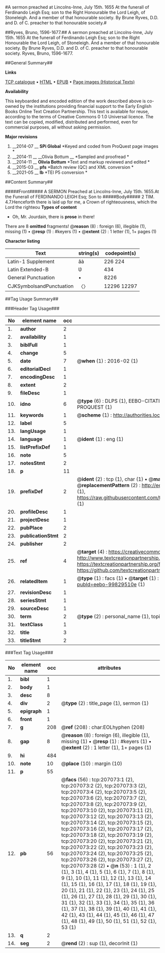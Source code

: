 #A sermon preached at Lincolns-Inne, July 15th. 1655 At the funerall of Ferdinando Leigh Esq; son to the Right Honourable the Lord Leigh, of Stoneleigh. And a member of that honourable society. By Brune Ryves, D.D. and D. of C. preacher to that honourable society.#

##Ryves, Bruno, 1596-1677.##
A sermon preached at Lincolns-Inne, July 15th. 1655 At the funerall of Ferdinando Leigh Esq; son to the Right Honourable the Lord Leigh, of Stoneleigh. And a member of that honourable society. By Brune Ryves, D.D. and D. of C. preacher to that honourable society.
Ryves, Bruno, 1596-1677.

##General Summary##

**Links**

[TCP catalogue](http://www.ota.ox.ac.uk/tcp/)  • 
[HTML](http://tei.it.ox.ac.uk/tcp/Texts-HTML/free/B29/B29175.html)  • 
[EPUB](http://tei.it.ox.ac.uk/tcp/Texts-EPUB/free/B29/B29175.epub) • 
[Page images (Historical Texts)](https://historicaltexts.jisc.ac.uk/eebo-99829510e)

**Availability**

This keyboarded and encoded edition of the work described above is co-owned by the
    institutions providing financial support to the Early English Books Online Text Creation
    Partnership. This text is available for reuse, according to the terms of  Creative Commons 0 1.0 Universal
    licence. The text can be copied, modified, distributed and performed, even for commercial
    purposes, all without asking permission.

**Major revisions**

1. __2014-07 __ __SPi Global__ *Keyed and coded from ProQuest page images *
1. __2014-11 __ __Olivia Bottum __ *Sampled and proofread *
1. __2014-11 __ __Olivia Bottum__ *Text and markup reviewed and edited *
1. __2015-03 __ __pfs__ *Batch review (QC) and XML conversion *
1. __2021-05 __ __lb__ *TEI P5 conversion *

##Content Summary##

#####Front#####
A SERMON Preached at Lincolns-Inne, July 15th. 1655.At the Funerall of FERDINANDO LEIGH Esq; Son to 
#####Body#####
2 TIM. 4.7.Henceforth there is laid up for me, a Crown of righteousness, which the Lord the righteou
**Types of content**

  * Oh, Mr. Jourdain, there is **prose** in there!

There are 8 **omitted** fragments! 
 @__reason__ (8) : foreign (6), illegible (1), missing (1)  •  @__resp__ (1) : #keyers (1)  •  @__extent__ (2) : 1 letter (1), 1+ pages (1)

**Character listing**


|Text|string(s)|codepoint(s)|
|---|---|---|
|Latin-1 Supplement|âà|226 224|
|Latin Extended-B|Ʋ|434|
|General Punctuation|•|8226|
|CJKSymbolsandPunctuation|〈〉|12296 12297|

##Tag Usage Summary##

###Header Tag Usage###

|No|element name|occ|attributes|
|---|---|---|---|
|1.|__author__|2||
|2.|__availability__|1||
|3.|__biblFull__|1||
|4.|__change__|5||
|5.|__date__|7| @__when__ (1) : 2016-02 (1)|
|6.|__editorialDecl__|1||
|7.|__encodingDesc__|1||
|8.|__extent__|2||
|9.|__fileDesc__|1||
|10.|__idno__|6| @__type__ (6) : DLPS (1), EEBO-CITATION (1), VID (1), EEBO-PROQUEST (1), STC (1), PROQUEST (1)|
|11.|__keywords__|1| @__scheme__ (1) : http://authorities.loc.gov/ (1)|
|12.|__label__|5||
|13.|__langUsage__|1||
|14.|__language__|1| @__ident__ (1) : eng (1)|
|15.|__listPrefixDef__|1||
|16.|__note__|5||
|17.|__notesStmt__|2||
|18.|__p__|11||
|19.|__prefixDef__|2| @__ident__ (2) : tcp (1), char (1)  •  @__matchPattern__ (2) : ([0-9\-]+):([0-9IVX]+) (1), (.+) (1)  •  @__replacementPattern__ (2) : http://eebo.chadwyck.com/downloadtiff?vid=$1&page=$2 (1), https://raw.githubusercontent.com/textcreationpartnership/Texts/master/tcpchars.xml#$1 (1)|
|20.|__profileDesc__|1||
|21.|__projectDesc__|1||
|22.|__pubPlace__|2||
|23.|__publicationStmt__|2||
|24.|__publisher__|2||
|25.|__ref__|4| @__target__ (4) : https://creativecommons.org/publicdomain/zero/1.0/ (1), http://www.textcreationpartnership.org/docs/. (1), https://textcreationpartnership.org/faq/#faq05 (1), https://github.com/textcreationpartnership (1)|
|26.|__relatedItem__|1| @__type__ (1) : facs (1)  •  @__target__ (1) : https://data.historicaltexts.jisc.ac.uk/view?pubId=eebo-99829510e (1)|
|27.|__revisionDesc__|1||
|28.|__seriesStmt__|1||
|29.|__sourceDesc__|1||
|30.|__term__|2| @__type__ (2) : personal_name (1), topical_term (1)|
|31.|__textClass__|1||
|32.|__title__|3||
|33.|__titleStmt__|2||


###Text Tag Usage###

|No|element name|occ|attributes|
|---|---|---|---|
|1.|__bibl__|1||
|2.|__body__|1||
|3.|__desc__|8||
|4.|__div__|2| @__type__ (2) : title_page (1), sermon (1)|
|5.|__epigraph__|1||
|6.|__front__|1||
|7.|__g__|208| @__ref__ (208) : char:EOLhyphen (208)|
|8.|__gap__|8| @__reason__ (8) : foreign (6), illegible (1), missing (1)  •  @__resp__ (1) : #keyers (1)  •  @__extent__ (2) : 1 letter (1), 1+ pages (1)|
|9.|__hi__|484||
|10.|__note__|10| @__place__ (10) : margin (10)|
|11.|__p__|55||
|12.|__pb__|56| @__facs__ (56) : tcp:207073:1 (2), tcp:207073:2 (2), tcp:207073:3 (2), tcp:207073:4 (2), tcp:207073:5 (2), tcp:207073:6 (2), tcp:207073:7 (2), tcp:207073:8 (2), tcp:207073:9 (2), tcp:207073:10 (2), tcp:207073:11 (2), tcp:207073:12 (2), tcp:207073:13 (2), tcp:207073:14 (2), tcp:207073:15 (2), tcp:207073:16 (2), tcp:207073:17 (2), tcp:207073:18 (2), tcp:207073:19 (2), tcp:207073:20 (2), tcp:207073:21 (2), tcp:207073:22 (2), tcp:207073:23 (2), tcp:207073:24 (2), tcp:207073:25 (2), tcp:207073:26 (2), tcp:207073:27 (2), tcp:207073:28 (2)  •  @__n__ (53) : 1 (1), 2 (1), 3 (1), 4 (1), 5 (1), 6 (1), 7 (1), 8 (1), 9 (1), 10 (1), 11 (1), 12 (1), 13 (1), 14 (1), 15 (1), 16 (1), 17 (1), 18 (1), 19 (1), 20 (1), 21 (1), 22 (1), 23 (1), 24 (1), 25 (1), 26 (1), 27 (1), 28 (1), 29 (1), 30 (1), 31 (1), 32 (1), 33 (1), 34 (1), 35 (1), 36 (1), 37 (1), 38 (1), 39 (1), 40 (1), 41 (1), 42 (1), 43 (1), 44 (1), 45 (1), 46 (1), 47 (1), 48 (1), 49 (1), 50 (1), 51 (1), 52 (1), 53 (1)|
|13.|__q__|2||
|14.|__seg__|2| @__rend__ (2) : sup (1), decorInit (1)|
